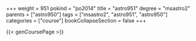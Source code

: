 +++
weight = 951
pokind = "po2014"
title = "astro951"
degree = "msastro2"
parents = ["astro950"]
tags = ["msastro2", "astro951", "astro950"]
categories = ["course"]
bookCollapseSection = false
+++

{{< genCoursePage >}}
